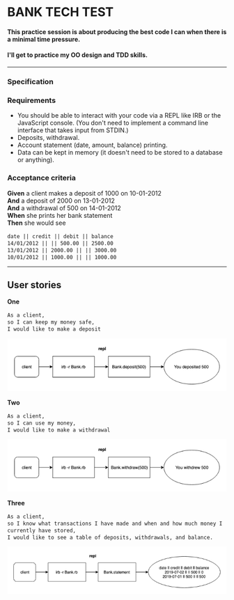 # BANK TECH TEST

#### This practice session is about producing the best code I can when there is a minimal time pressure.

#### I'll get to practice my OO design and TDD skills.

---

### Specification

### Requirements

* You should be able to interact with your code via a REPL like IRB or the JavaScript console.  (You don't need to implement a command line interface that takes input from STDIN.)
* Deposits, withdrawal.
* Account statement (date, amount, balance) printing.
* Data can be kept in memory (it doesn't need to be stored to a database or anything).

### Acceptance criteria

**Given** a client makes a deposit of 1000 on 10-01-2012  
**And** a deposit of 2000 on 13-01-2012  
**And** a withdrawal of 500 on 14-01-2012  
**When** she prints her bank statement  
**Then** she would see

```
date || credit || debit || balance
14/01/2012 || || 500.00 || 2500.00
13/01/2012 || 2000.00 || || 3000.00
10/01/2012 || 1000.00 || || 1000.00
```
---

## User stories

**One**

```
As a client,
so I can keep my money safe,
I would like to make a deposit
```
![one](./images/user_story_one.png)

**Two**
```
As a client,
so I can use my money,
I would like to make a withdrawal
```
![two](./images/user_story_two.png)

**Three**
```
As a client,
so I know what transactions I have made and when and how much money I currently have stored,
I would like to see a table of deposits, withdrawals, and balance.
```
![three](./images/user_story_three.png)
